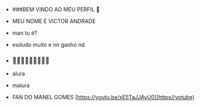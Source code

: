 - ###BEM VINDO AO MEU PERFIL 💙
  
- MEU NOME É VICTOR ANDRADE

- man tu é?

- esdudo muito e nn ganho nd

- ### 💙💙💙💙💙💙💙💙💙

- alura

- malura

- FAN DO MANEL GOMES 
[https://youtu.be/xE5TaJJAyU0](https//yotube)

